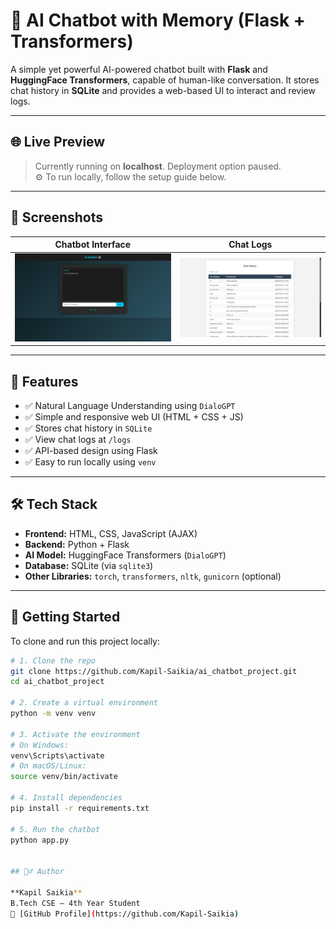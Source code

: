 # 🤖 AI Chatbot with Memory (Flask + Transformers)

A simple yet powerful AI-powered chatbot built with **Flask** and **HuggingFace Transformers**, capable of human-like conversation. It stores chat history in **SQLite** and provides a web-based UI to interact and review logs.

---

## 🌐 Live Preview

> Currently running on **localhost**. Deployment option paused.  
> ⚙️ To run locally, follow the setup guide below.

---

## 📸 Screenshots

| Chatbot Interface | Chat Logs |
|------------------|-----------|
| ![Chat UI](screenshots/index.png) | ![Logs Page](screenshots/logs.png) |

---

## 🧠 Features

- ✅ Natural Language Understanding using `DialoGPT`
- ✅ Simple and responsive web UI (HTML + CSS + JS)
- ✅ Stores chat history in `SQLite`
- ✅ View chat logs at `/logs`
- ✅ API-based design using Flask
- ✅ Easy to run locally using `venv`

---

## 🛠️ Tech Stack

- **Frontend:** HTML, CSS, JavaScript (AJAX)
- **Backend:** Python + Flask
- **AI Model:** HuggingFace Transformers (`DialoGPT`)
- **Database:** SQLite (via `sqlite3`)
- **Other Libraries:** `torch`, `transformers`, `nltk`, `gunicorn` (optional)

---

## 🚀 Getting Started

To clone and run this project locally:

```bash
# 1. Clone the repo
git clone https://github.com/Kapil-Saikia/ai_chatbot_project.git
cd ai_chatbot_project

# 2. Create a virtual environment
python -m venv venv

# 3. Activate the environment
# On Windows:
venv\Scripts\activate
# On macOS/Linux:
source venv/bin/activate

# 4. Install dependencies
pip install -r requirements.txt

# 5. Run the chatbot
python app.py


## 🙋‍♂️ Author

**Kapil Saikia**  
B.Tech CSE – 4th Year Student  
🔗 [GitHub Profile](https://github.com/Kapil-Saikia)
